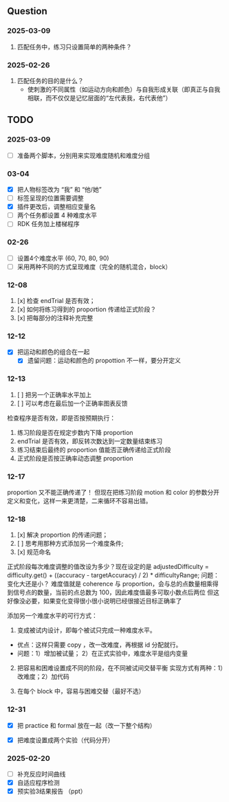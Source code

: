 ## Question

### 2025-03-09
1. 匹配任务中，练习只设置简单的两种条件？

### 2025-02-26
1. 匹配任务的目的是什么？
   - 使刺激的不同属性（如运动方向和颜色）与自我形成关联（即真正与自我相联，而不仅仅是记忆层面的“左代表我，右代表他”）
## TODO

### 2025-03-09
- [ ] 准备两个脚本，分别用来实现难度随机和难度分组

### 03-04
- [x] 把人物标签改为 “我” 和 “他/她”
- [ ] 标签呈现的位置需要调整
- [x] 插件更改后，调整相应变量名
- [ ] 两个任务都设置 4 种难度水平
- [ ] RDK 任务加上楼梯程序

### 02-26
- [ ] 设置4个难度水平 (60, 70, 80, 90)
- [ ] 采用两种不同的方式呈现难度（完全的随机混合，block）

### 12-08
1. [x] 检查 endTrial 是否有效；
2. [x] 如何将练习得到的 proportion 传递给正式阶段？ 
3. [x] 把每部分的注释补充完整


### 12-12
- [x] 把运动和颜色的组合在一起
  - [x] 遗留问题：运动和颜色的 propottion 不一样，要分开定义

### 12-13
1. [ ] 把另一个正确率水平加上
2. [ ] 可以考虑在最后加一个正确率图表反馈

检查程序是否有效，即是否按预期执行：
1. 练习阶段是否在规定步数内下降 proportion 
2. endTrial 是否有效，即反转次数达到一定数量结束练习
3. 练习结束后最终的 proportion 值能否正确传递给正式阶段
4. 正式阶段是否按正确率动态调整 proportion

### 12-17
proportion 又不能正确传递了！
但现在把练习阶段 motion 和 color 的参数分开定义和变化，这样一来更清楚，二来循环不容易出错。

### 12-18
1. [x] 解决 proportion 的传递问题；
2. [ ] 思考用那种方式添加另一个难度条件;
3. [x] 规范命名

正式阶段每次难度调整的值改设为多少？现在设定的是
adjustedDifficulty =
            difficulty.get() + ((accuracy - targetAccuracy) / 2) * difficultyRange;
问题：
变化大还是小？
难度值就是 coherence 与 proportion，会与总的点数量相乘得到信号点的数量，当前的点总数为 100，因此难度值最多可取小数点后两位
但这好像没必要，如果变化变得很小很小说明已经很接近目标正确率了

添加另一个难度水平的可行方式：
1. 变成被试内设计，即每个被试只完成一种难度水平。
- 优点：这样只需要 copy ，改一改难度，再根据 id 分配就行。
- 问题：1）增加被试量； 2）在正式实验中，难度水平是组内变量

2. 把容易和困难设置成不同的阶段，在不同被试间交替平衡
实现方式有两种：1）改难度；2）加代码

3. 在每个 block 中，容易与困难交替（最好不选）

### 12-31
- [x] 把 practice 和 formal 放在一起（改一下整个结构）
- [x] 把难度设置成两个实验（代码分开）


### 2025-02-20

- [ ] 补充反应时间曲线
- [x] 自适应程序检测
- [x] 预实验3结果报告 （ppt）